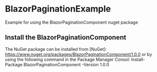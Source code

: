 # BlazorPaginationExample
Example for using the BlazorPaginationComponent nuget package

## Install the BlazorPaginationComponent 
The NuGet package can be installed from [NuGet]: https://www.nuget.org/packages/BlazorPaginationComponent/1.0.0 or by using the following command in the Package Manager Consol: Install-Package BlazorPaginationComponent -Version 1.0.0
